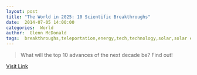 ```yaml
---
layout: post
title: "The World in 2025: 10 Scientific Breakthroughs"
date:  2014-07-05 14:00:00 
categories:  World       
author:  Glenn McDonald                                                
tags:  breakthroughs,teleportation,energy,tech,technology,solar,solar energy,health,future technology                                                                                                                                                                                                                                                                                                                                                                                                                                                                                                                                                                                                                                                                                                 
---
```



> What will the top 10 advances of the next decade be? Find out!

[Visit Link](http://feedproxy.google.com/~r/DiscoveryNews-Top-Stories/~3/WNu_p42p9bU/the-world-in-2025-10-scientific-breakthroughs-140705.htm)
